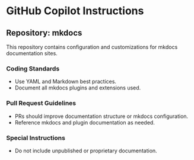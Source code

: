 # GitHub Copilot Instructions

## Repository: mkdocs
This repository contains configuration and customizations for mkdocs documentation sites.

### Coding Standards
- Use YAML and Markdown best practices.
- Document all mkdocs plugins and extensions used.

### Pull Request Guidelines
- PRs should improve documentation structure or mkdocs configuration.
- Reference mkdocs and plugin documentation as needed.

### Special Instructions
- Do not include unpublished or proprietary documentation.

